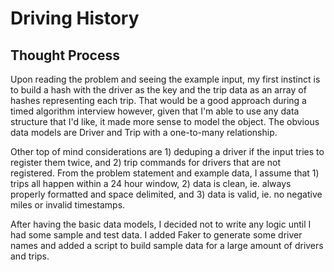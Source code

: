 # Driving History

## Thought Process
Upon reading the problem and seeing the example input, my first instinct is to build a hash with the driver as the key and the trip data as an array of hashes representing each trip. That would be a good approach during a timed algorithm interview however, given that I'm able to use any data structure that I'd like, it made more sense to model the object. The obvious data models are Driver and Trip with a one-to-many relationship.

Other top of mind considerations are 1) deduping a driver if the input tries to register them twice, and 2) trip commands for drivers that are not registered. From the problem statement and example data, I assume that 1) trips all happen within a 24 hour window, 2) data is clean, ie. always properly formatted and space delimited, and 3) data is valid, ie. no negative miles or invalid timestamps.

After having the basic data models, I decided not to write any logic until I had some sample and test data. I added Faker to generate some driver names and added a script to build sample data for a large amount of drivers and trips.
